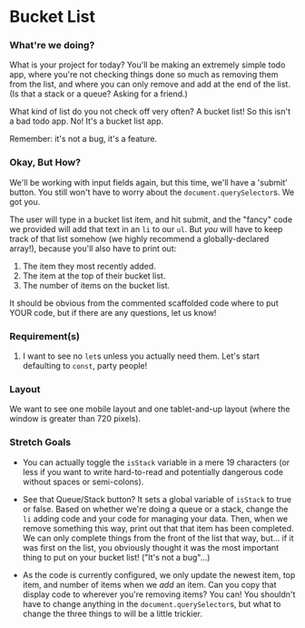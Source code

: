 # Bucket List

### What're we doing?
What is your project for today? You'll be making an extremely simple todo app, where you're not checking things done so much as removing them from the list, and where you can only remove and add at the end of the list. (Is that a stack or a queue? Asking for a friend.)

What kind of list do you not check off very often? A bucket list! So this isn't a bad todo app. No! It's a bucket list app.

Remember: it's not a bug, it's a feature.


### Okay, But How?
We'll be working with input fields again, but this time, we'll have a 'submit' button. You still won't have to worry about the `document.querySelector`s. We got you.

The user will type in a bucket list item, and hit submit, and the "fancy" code we provided will add that text in an `li` to our `ul`. But _you_ will have to keep track of that list somehow (we highly recommend a globally-declared array!), because you'll also have to print out:

1. The item they most recently added.
2. The item at the top of their bucket list.
3. The number of items on the bucket list.

It should be obvious from the commented scaffolded code where to put YOUR code, but if there are any questions, let us know!

### Requirement(s)
1. I want to see no `let`s unless you actually need them. Let's start defaulting to `const`, party people!

### Layout 

We want to see one mobile layout and one tablet-and-up layout (where the window is greater than 720 pixels).

### Stretch Goals

* You can actually toggle the `isStack` variable in a mere 19 characters (or less if you want to write hard-to-read and potentially dangerous code without spaces or semi-colons).

* See that Queue/Stack button? It sets a global variable of `isStack` to true or false. Based on whether we're doing a queue or a stack, change the `li` adding code and your code for managing your data.  Then, when we remove something this way, print out that that item has been completed. We can only complete things from the front of the list that way, but... if it was first on the list,  you obviously thought it was the most important thing to put on your bucket list! ("It's not a bug"...)

* As the code is currently configured, we only update the newest item, top item, and number of items when we _add_ an item. Can you copy that display code to wherever you're removing items? You can! You shouldn't have to change anything in the `document.querySelector`s, but what to change the three things to will be a little trickier.